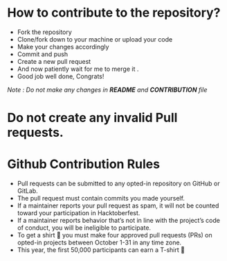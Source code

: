 # How to contribute to the repository?

- Fork the repository
- Clone/fork down to your machine or upload your code  
- Make your changes accordingly
- Commit and push
- Create a new pull request
- And now patiently wait for me to merge it .
- Good job well done, Congrats!

*Note : Do not make any changes in **README** and **CONTRIBUTION** file*

# Do not create any invalid Pull requests.

# Github Contribution Rules

- Pull requests can be submitted to any opted-in repository on GitHub or GitLab.
- The pull request must contain commits you made yourself.
- If a maintainer reports your pull request as spam, it will not be counted toward your participation in Hacktoberfest.
- If a maintainer reports behavior that’s not in line with the project’s code of conduct, you will be ineligible to participate.
- To get a shirt 👕 you must make four approved pull requests (PRs) on opted-in projects between October 1-31 in any time zone.
- This year, the first 50,000 participants can earn a T-shirt 💃
